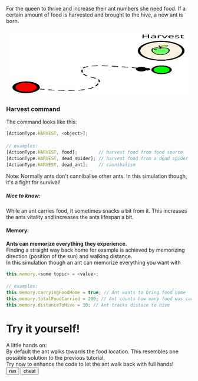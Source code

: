 For the queen to thrive and increase their ant numbers she need food.
If a certain amount of food is harvested and brought to the hive, a new ant is born.

<img src="../images/tutorial_02harvest.svg" width="100%" height="180px">

### Harvest command
The command looks like this: 
```javascript
[ActionType.HARVEST, <object>];

// examples:
[ActionType.HARVEST, food];        // harvest food from food source
[ActionType.HARVEST, dead_spider]; // harvest food from a dead spider
[ActionType.HARVEST, dead_ant];    // cannibalism

```
Note: Normally ants don't cannibalise other ants. In this simulation though, it's a fight for survival!<br>

##### Nice to know:
While an ant carries food, it sometimes snacks a bit from it.
This increases the ants vitality and increases the ants lifespan a bit.


#### Memory:
<b>Ants can memorize everything they experience.</b><br>
Finding a straight way back home for example is achieved by memorizing direction (position of the sun) and walking distance.<br>
In this simulation though an ant can memorize everything you want with
```javascript
this.memory.<some topic> = <value>;

// examples:
this.memory.carryingFoodHome = true; // Ant wants to bring food home
this.memory.totalFoodCarried = 200; // Ant counts how many food was carried
this.memory.distanceToHive = 10; // Ant tracks distace to hive
```

# Try it yourself!<br>
<link rel="stylesheet" href="../style.css">
A little hands on:<br>
By default the ant walks towards the food location.
This resembles one possible solution to the previous tutorial.<br>
Try now to enhance the code to let the ant walk back with full hands!
<div style="width:850px;">
	<div style="width:550px; float:left;">
		<input type="number" value="2" id="tutorialPart" style="display:none">
		<input type="button" value="run" id="runTutorial" >
		<input type="button" value="cheat" id="cheat" >
		<div id="customAntContainer" style="height:150px;margin:10px;">
			<pre id="editor"></pre>
		</div>
	</div>
	<div style="width:250px; float:right;">
		<canvas width="250" height="200" class="terrarium" id="canvasTutorial"></canvas>
	</div>
	<div style="clear:both;"></div>
</div>
<div id="finished" style="display:none;">
	<b>Congratulations!</b><br>
	You can now continue with the [Transfer]{@tutorial 03_transfer} tutorial.
</div>
<script src="../js/external/ace_min_noconflict/ace.js"></script>
<script src="../js/external/ace_min_noconflict/ext-language_tools.js"></script>

<script src="../js/settingsGlobal.js"></script>
<script src="../js/debug.js"></script>
<script src="../js/globals.js"></script>

<script data-main="../js/initTutorial" src="../js/external/require.js"></script>
